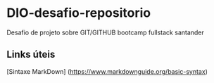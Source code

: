 # DIO-desafio-repositorio
Desafio de projeto sobre GIT/GITHUB bootcamp fullstack santander

## Links úteis
[Sintaxe MarkDown] (https://www.markdownguide.org/basic-syntax)
